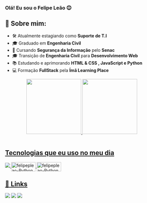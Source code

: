 ### Olá! Eu sou o Felipe Leão 😊

## 🚀 Sobre mim:

- 🛠  Atualmente estagiando como <b>Suporte de T.I</b>
- 🎓 Graduado em <b>Engenharia Civil</b>
- 📕 Cursando <b>Segurança da Informação</b> pelo <b>Senac</b>
- 🎓 Transição de <b>Engenharia Civil</b> para <b>Desenvolvimento Web</b>
- 📚 Estudando e aprimorando <b>HTML & CSS , JavaScript e Python</b>
- 💻 Formação <b>FullStack</b> pela <b>Ímã Learning Place</b> 
  

<div align="center">
  <a href="https://github.com/felipepleao">
  <img height="180em" src="https://github-readme-stats.vercel.app/api?username=felipepleao&show_icons=true&theme=tokyonight&include_all_commits=true&count_private=true"/>
  <img height="180em" src="https://github-readme-stats.vercel.app/api/top-langs/?username=felipepleao&layout=compact&langs_count=7&theme=tokyonight"/>
</div>
<div style="display: inline_block"><br>

## Tecnologias que eu uso no meu dia
 
  <img src="https://cdn.jsdelivr.net/gh/devicons/devicon/icons/python/python-original.svg" />
  <img align="center" alt="felipepleao-Python" height="30" width="80" src="https://cdn.jsdelivr.net/gh/devicons/devicon/icons/python/python-original.svg">
  <img align="center" alt="felipepleao-Python" height="30" width="80" src="https://img.shields.io/badge/Python-3776AB?style=for-the-badge&logo=python&logoColor=white">
  
</div>
  
  ##
  
## 🔗 Links
 
<div> 
    <a href="https://instagram.com/fpl.cz" target="_blank"><img src="https://img.shields.io/badge/-Instagram-%23E4405F?style=for-the-badge&logo=instagram&logoColor=white" target="_blank"></a>
    <a href="https://www.linkedin.com/in/felipe-le%C3%A3o-20b22421b" target="_blank"><img src="https://img.shields.io/badge/-LinkedIn-%230077B5?style=for-the-badge&logo=linkedin&logoColor=white" target="_blank"></a> 
 <a href = "mailto:felipeleao.ti@gmail.com"><img src="https://img.shields.io/badge/-Gmail-%23333?style=for-the-badge&logo=gmail&logoColor=white" target="_blank"></a>

  
 
</div>
  
  

<!--
**cr4wz/cr4wz** is a ✨ _special_ ✨ repository because its `README.md` (this file) appears on your GitHub profile.

Here are some ideas to get you started:

- 🔭 I’m currently working on ...
- 🌱 I’m currently learning ...
- 👯 I’m looking to collaborate on ...
- 🤔 I’m looking for help with ...
- 💬 Ask me about ...
- 📫 How to reach me: ...
- 😄 Pronouns: ...
- ⚡ Fun fact: ...
-->
